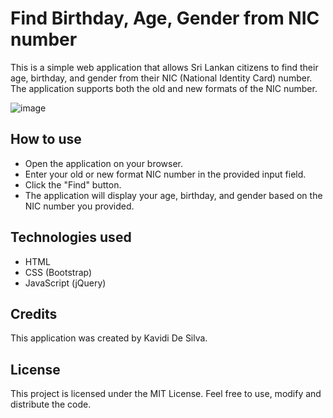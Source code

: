 # Find Birthday, Age, Gender from NIC number
This is a simple web application that allows Sri Lankan citizens to find their age, birthday, and gender from their NIC (National Identity Card) number. The application supports both the old and new formats of the NIC number.

![image](https://user-images.githubusercontent.com/40288071/231869066-61fd6d24-c481-4233-863e-3afbef288b9b.png)

## How to use
- Open the application on your browser.
- Enter your old or new format NIC number in the provided input field.
- Click the "Find" button.
- The application will display your age, birthday, and gender based on the NIC number you provided.

## Technologies used
- HTML
- CSS (Bootstrap)
- JavaScript (jQuery)

## Credits
This application was created by Kavidi De Silva.

## License
This project is licensed under the MIT License. Feel free to use, modify and distribute the code.
